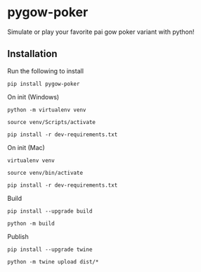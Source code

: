 # pygow-poker

Simulate or play your favorite pai gow poker variant with python!

## Installation

Run the following to install

```
pip install pygow-poker
```

On init (Windows)

```
python -m virtualenv venv

source venv/Scripts/activate

pip install -r dev-requirements.txt
```

On init (Mac)

```
virtualenv venv

source venv/bin/activate

pip install -r dev-requirements.txt
```

Build

```
pip install --upgrade build

python -m build
```

Publish

```
pip install --upgrade twine

python -m twine upload dist/*
```
